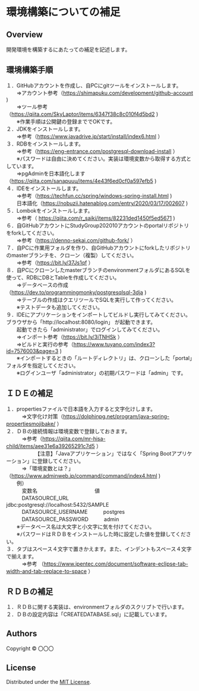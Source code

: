 環境構築についての補足
======================

## Overview  
開発環境を構築するにあたっての補足を記述します。

環境構築手順
-------
１．GitHubアカウントを作成し、自PCにgitツールをインストールします。  
　　⇒アカウント参考（https://shimapuku.com/development/github-account )  
　　⇒ツール参考（https://qiita.com/SkyLaptor/items/6347f38c8c010f4d5bd2  )  
　　※作業手順は公開鍵の登録まででOKです。  
２．JDKをインストールします。  
　　⇒参考（https://www.javadrive.jp/start/install/index6.html ）  
３．RDBをインストールします。  
　　⇒参考（https://eng-entrance.com/postgresql-download-install ）  
  　　※パスワードは自由に決めてください。実装は環境変数から取得する方式としています。  
　　⇒pgAdminを日本語化します（https://qiita.com/sanapuuu/items/4e43f6ed0cf0a597efb5 )  
４．IDEをインストールします。  
　　⇒参考（https://techfun.cc/spring/windows-spring-install.html  )  
  　　日本語化（https://nobuzii.hatenablog.com/entry/2020/03/17/002607 )  
５．Lombokをインストールします。  
　　⇒参考（ https://qiita.com/r_saiki/items/82231ded1450f5ed5671 )  
６．自GitHubアカウントにStudyGroup202010アカウントのportalリポジトリをforkしてください。  
　　⇒参考（https://denno-sekai.com/github-fork/ ）  
７．自PCに作業用フォルダを作り、自GitHubアカウントにforkしたリポジトリのmasterブランチを、クローン（複製）してください。  
　　⇒参考（https://bit.ly/37Js1qf ）  
８．自PCにクローンしたmasterブランチのenvironmentフォルダにあるSQLを使って、RDBにDBとTableを作成してください。  
　　⇒データベースの作成（https://dev.to/programmingmonky/postgresqlsql-3dja )  
　　⇒テーブルの作成はクエリツールでSQLを実行して作ってください。  
　　※テストデータも追加してください。  
９．IDEにアプリケーションをインポートしてビルドし実行してみてください。ブラウザから「http://localhost:8080/login」 が起動できます。  
　　起動できたら「administrator」でログインしてみてください。  
　　⇒インポート参考（https://bit.ly/3iTNHSk ）  
　　⇒ビルドと実行の参考（https://www.tuyano.com/index3?id=7576003&page=3 )  
　　※インポートするときの「ルートディレクトリ」は、クローンした「portal」フォルダを指定してください。  
　　※ログインユーザ「administrator」の初期パスワードは「admin」です。  
  
ＩＤＥの補足
-------
１．propertiesファイルで日本語を入力すると文字化けします。  
　　　⇒文字化け対策（https://dolphinpg.net/program/java-spring-propertiesmojibake/ ）  
２．ＤＢの接続情報は環境変数で登録しておきます。  
　　　⇒参考（https://qiita.com/mr-hisa-child/items/aee31e6a39265291c7d5 ）  
　　　　　　【注意】「Javaアプリケーション」ではなく「Spring Bootアプリケーション」に登録してください。  
　　　⇒「環境変数とは？」　（https://www.adminweb.jp/command/command/index4.html )  
　　例）  
　　　変数名　　　　　　　　　　　値  
　　　DATASOURCE_URL　　　　　　 jdbc:postgresql://localhost:5432/SAMPLE  
　　　DATASOURCE_USERNAME　　　postgres  
　　　DATASOURCE_PASSWORD　　　admin  
　　※データベース名は大文字と小文字に気を付けてください。  
　　※パスワードはＲＤＢをインストールした時に設定した値を登録してください。  
３．タブはスペース４文字で置きかえます。また、インデントもスペース４文字で揃えます。   
　　　⇒参考 （https://www.ipentec.com/document/software-eclipse-tab-width-and-tab-replace-to-space ）

ＲＤＢの補足
-------
１．ＲＤＢに関する実装は、environmentフォルダのスクリプトで行います。  
２．ＤＢの設定内容は「CREATEDATABASE.sql」に記載しています。  


Authors
----------
Copyright &copy; 〇〇〇
  
License
----------
Distributed under the [MIT License][mit].
 
[MIT]: http://www.opensource.org/licenses/mit-license.php
